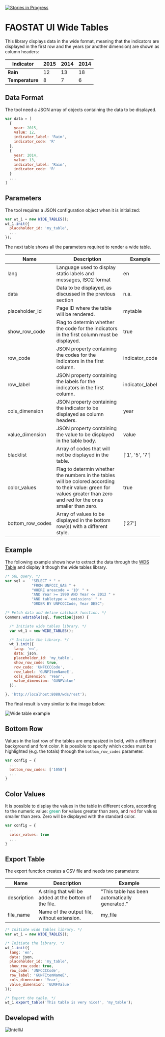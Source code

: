 [![Stories in Progress](https://badge.waffle.io/faostat4/faostat-ui-wide-tables.svg?label=in%20Progress&title=In%20Progress)](http://waffle.io/faostat4/faostat-ui-wide-tables)

FAOSTAT UI Wide Tables
======================

This library displays data in the wide format, meaning that the indicators are displayed in the first row and the years (or another dimension) are shown as column headers:

|Indicator|2015|2014|2014|
|----|----|----|----|
|**Rain**|12|13|18|
|**Temperature**|8|7|6|

Data Format
-----------

The tool need a JSON array of objects containing the data to be displayed.

```javascript
var data = [
  {
    year: 2015,
    value: 12,
    indicator_label: 'Rain',
    indicator_code: 'R'
  },
  {
    year: 2014,
    value: 13,
    indicator_label: 'Rain',
    indicator_code: 'R'
  }
  ...
]
```

Parameters
----------

The tool requires a JSON configuration object when it is initialized:

```javascript
var wt_1 = new WIDE_TABLES();
wt_1.init({
  placeholder_id: 'my_table',
  ...
});
```

The next table shows all the parameters required to render a wide table.

|Name|Description|Example|
|----|-----------|-------|
|lang| Language used to display static labels and messages, ISO2 format|en|
|data| Data to be displayed, as discussed in the previous section| n.a.|
|placeholder_id|Page ID where the table will be rendered.|mytable|
|show_row_code|Flag to determin whether the code for the indicators in the first column must be displayed.|true|
|row_code|JSON property containing the codes for the indicators in the first column.|indicator_code|
|row_label|JSON property containing the labels for the indicators in the first column.|indicator_label|
|cols_dimension|JSON property containing the indicator to be displayed as column headers.|year|
|value_dimension|JSON property containing the value to be displayed in the table body.|value|
|blacklist|Array of codes that will not be displayed in the table.|['1', '5', '7']|
|color_values|Flag to determin whether the numbers in the tables will be colored according to their value: green for values greater than zero and red for the ones smaller than zero.|true|
|bottom_row_codes|Array of values to be displayed in the bottom row(s) with a different style.|['27']|

Example
-------

The following example shows how to extract the data through the [WDS Table](https://github.com/FAOSTAT4/faostat-ui-commons/tree/development#wds-table) and display it though the wide tables library.

```javascript
/* SQL query. */
var sql =   "SELECT * " +
            "FROM UNFCCC_GAS " +
            "WHERE areacode = '10' " +
            "AND Year >= 1990 AND Year <= 2012 " +
            "AND tabletype = 'emissions' " +
            "ORDER BY UNFCCCCode, Year DESC";

/* Fetch data and define callback function. */
Commons.wdstable(sql, function(json) {

  /* Initiate wide tables library. */
  var wt_1 = new WIDE_TABLES();

  /* Initiate the library. */
  wt_1.init({
    lang: 'en',
    data: json,
    placeholder_id: 'my_table',
    show_row_code: true,
    row_code: 'UNFCCCCode',
    row_label: 'GUNFItemNameE',
    cols_dimension: 'Year',
    value_dimension: 'GUNFValue'
  });

}, 'http://localhost:8080/wds/rest');
```

The final result is very similar to the image below:

![Wide table example](https://github.com/FAOSTAT4/faostat-ui-wide-tables/blob/development/resources/images/wide_table.png)

Bottom Row
----------

Values in the last row of the tables are emphasized in bold, with a different background and font color. It is possible to specify which codes must be highlighted (e.g. the totals) through the ```bottom_row_codes``` parameter.

```javascript
var config = {
  ...
  bottom_row_codes: ['1058']
  ...
}
```

Color Values
------------

It is possible to display the values in the table in different colors, according to the numeric value: <span style='color: #009B77'>green</span> for values greater than zero, and <span style='color: #9B2335'>red</span> for values smaller than zero. Zero will be displayed with the standard color.

```javascript
var config = {
  ...
  color_values: true
  ...
}
```

Export Table
------------

The export function creates a CSV file and needs two parameters:

|Name|Description|Example|
|----|-----------|-------|
|description|A string that will be added at the bottom of the file.|"This table has been automatically generated."|
|file_name|Name of the output file, without extension.|my_file|

```javascript
/* Initiate wide tables library. */
var wt_1 = new WIDE_TABLES();

/* Initiate the library. */
wt_1.init({
  lang: 'en',
  data: json,
  placeholder_id: 'my_table',
  show_row_code: true,
  row_code: 'UNFCCCCode',
  row_label: 'GUNFItemNameE',
  cols_dimension: 'Year',
  value_dimension: 'GUNFValue'
});

/* Export the table. */
wt_1.export_table('This table is very nice!', 'my_table');
```

Developed with 
--------------
![IntelliJ](http://www.jetbrains.com/idea/docs/logo_intellij_idea.png)
